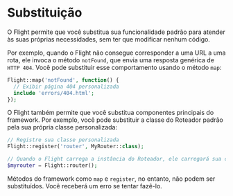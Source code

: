# Substituição

O Flight permite que você substitua sua funcionalidade padrão para atender às suas próprias necessidades,
sem ter que modificar nenhum código.

Por exemplo, quando o Flight não consegue corresponder a uma URL a uma rota, ele invoca o método `notFound`,
que envia uma resposta genérica de `HTTP 404`. Você pode substituir esse comportamento
usando o método `map`:

```php
Flight::map('notFound', function() {
  // Exibir página 404 personalizada
  include 'errors/404.html';
});
```

O Flight também permite que você substitua componentes principais do framework.
Por exemplo, você pode substituir a classe do Roteador padrão pela sua própria classe personalizada:

```php
// Registre sua classe personalizada
Flight::register('router', MyRouter::class);

// Quando o Flight carrega a instância do Roteador, ele carregará sua classe
$myrouter = Flight::router();
```

Métodos do framework como `map` e `register`, no entanto, não podem ser substituídos. Você receberá
um erro se tentar fazê-lo.